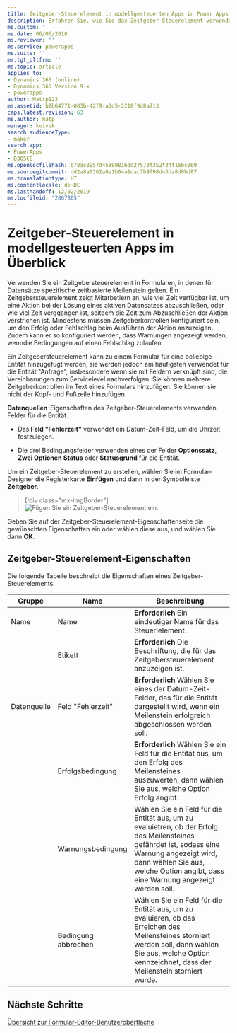 ```yaml
---
title: Zeitgeber-Steuerelement in modellgesteuerten Apps in Power Apps | Microsoft-Dokumentation
description: Erfahren Sie, wie Sie das Zeitgeber-Steuerelement verwenden können
ms.custom: ''
ms.date: 06/06/2018
ms.reviewer: ''
ms.service: powerapps
ms.suite: ''
ms.tgt_pltfrm: ''
ms.topic: article
applies_to:
- Dynamics 365 (online)
- Dynamics 365 Version 9.x
- powerapps
author: Mattp123
ms.assetid: b2b64771-083b-42f9-a3d5-2218f9d8a713
caps.latest.revision: 63
ms.author: matp
manager: kvivek
search.audienceType:
- maker
search.app:
- PowerApps
- D365CE
ms.openlocfilehash: b78ac8957d45899816dd27573f352f34f16bc969
ms.sourcegitcommit: dd2a8a0362a8e1b64a1dac7b9f98d43da8d0bd87
ms.translationtype: HT
ms.contentlocale: de-DE
ms.lasthandoff: 12/02/2019
ms.locfileid: "2867805"
---
```

# <a name="model-driven-app-timer-control-overview"></a>Zeitgeber-Steuerelement in modellgesteuerten Apps im Überblick

 Verwenden Sie ein Zeitgebersteuerelement in Formularen, in denen für Datensätze spezifische zeitbasierte Meilenstein gelten. Ein Zeitgebersteuerelement zeigt Mitarbetiern an, wie viel Zeit verfügbar ist, um eine Aktion bei der Lösung eines aktiven Datensatzes abzuschließen, oder wie viel Zeit vergqangen ist, seitdem die Zeit zum Abzuschließen der Aktion verstrichen ist. Mindestens müssen Zeitgeberkontrollen konfiguriert sein, um den Erfolg oder Fehlschlag beim Ausführen der Aktion anzuzeigen. Zudem kann er so konfiguriert werden, dass Warnungen angezeigt werden, wenndie Bedingungen auf einen Fehlschlag zulaufen.  
  
 Ein Zeitgebersteuerelement kann zu einem Formular für eine beliebige Entität hinzugefügt werden, sie werden jedoch am häufigsten verwendet für die Entität "Anfrage", insbesondere wenn sie mit Feldern verknüpft sind, die Vereinbarungen zum Servicelevel nachverfolgen. Sie können mehrere Zeitgeberkontrollen im Text eines Formulars hinzufügen. Sie können sie nicht der Kopf- und Fußzeile hinzufügen.  
  
 **Datenquellen**-Eigenschaften des Zeitgeber-Steuerelements verwenden Felder für die Entität.  
  
-   Das **Feld "Fehlerzeit"** verwendet ein Datum-Zeit-Feld, um die Uhrzeit festzulegen.  
  
-   Die drei Bedingungsfelder verwenden eines der Felder **Optionssatz**, **Zwei Optionen** **Status** oder **Statusgrund** für die Entität.  

Um ein Zeitgeber-Steuerelement zu erstellen, wählen Sie im Formular-Designer die Registerkarte **Einfügen** und dann in der Symbolleiste **Zeitgeber**. 

  > [!div class="mx-imgBorder"] 
  > ![Fügen Sie ein Zeitgeber-Steuerelement ein.](media/insert-timer-control.png)

Geben Sie auf der Zeitgeber-Steuerelement-Eigenschaftenseite die gewünschten Eigenschaften ein oder wählen diese aus, und wählen Sie dann **OK**. 

  
<a name="BKMK_TimerControlProperties"></a>   

## <a name="timer-control-properties"></a>Zeitgeber-Steuerelement-Eigenschaften  
 Die folgende Tabelle beschreibt die Eigenschaften eines Zeitgeber-Steuerelements.  
  
|Gruppe|Name|Beschreibung|  
|-----------|----------|-----------------|  
|Name|Name|**Erforderlich** Ein eindeutiger Name für das Steuerlelement.|  
||Etikett|**Erforderlich** Die Beschriftung, die für das Zeitgebersteuerelement anzuzeigen ist.|  
|Datenquelle|Feld "Fehlerzeit"|**Erforderlich** Wählen Sie eines der Datum-Zeit-Felder, das für die Entität dargestellt wird, wenn ein Meilenstein erfolgreich abgeschlossen werden soll.|  
||Erfolgsbedingung|**Erforderlich** Wählen Sie ein Feld für die Entität aus, um den Erfolg des Meilensteines auszuwerten, dann wählen Sie aus, welche Option Erfolg angibt.|  
||Warnungsbedingung|Wählen Sie ein Feld für die Entität aus, um zu evaluietren, ob der Erfolg des Meilensteines gefährdet ist, sodass eine Warnung angezeigt wird, dann wählen Sie aus, welche Option angibt, dass eine Warnung angezeigt werden soll.|  
||Bedingung abbrechen|Wählen Sie ein Feld für die Entität aus, um zu evaluieren, ob das Erreichen des Meilensteines storniert werden soll, dann wählen Sie aus, welche Option kennzeichnet, dass der Meilenstein storniert wurde.|  

## <a name="next-steps"></a>Nächste Schritte

[Übersicht zur Formular-Editor-Benutzeroberfläche](form-editor-user-interface-legacy.md)

